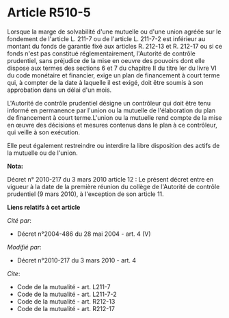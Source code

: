 # Article R510-5

Lorsque la marge de solvabilité d'une mutuelle ou d'une union agréée sur le fondement de l'article L. 211-7 ou de l'article
L. 211-7-2 est inférieur au montant du fonds de garantie fixé aux articles R. 212-13 et R. 212-17 ou si ce fonds n'est pas
constitué réglementairement, l'Autorité de contrôle prudentiel, sans préjudice de la mise en oeuvre des pouvoirs dont elle
dispose aux termes des sections 6 et 7 du chapitre II du titre Ier du livre VI du code monétaire et financier, exige un plan
de financement à court terme qui, à compter de la date à laquelle il est exigé, doit être soumis à son approbation dans un
délai d'un mois.

L'Autorité de contrôle prudentiel désigne un contrôleur qui doit être tenu informé en permanence par l'union ou la mutuelle
de l'élaboration du plan de financement à court terme.L'union ou la mutuelle rend compte de la mise en œuvre des décisions et
mesures contenus dans le plan à ce contrôleur, qui veille à son exécution. 

Elle peut également restreindre ou interdire la libre disposition des actifs de la mutuelle ou de l'union.

**Nota:**

Décret n° 2010-217 du 3 mars 2010 article 12 : Le présent décret entre en vigueur à la date de la première réunion du collège
de l'Autorité de contrôle prudentiel (9 mars 2010), à l'exception de son article 11.

**Liens relatifs à cet article**

_Cité par_:

  - Décret n°2004-486 du 28 mai 2004 - art. 4 (V)

_Modifié par_:

  - Décret n°2010-217 du 3 mars 2010 - art. 4

_Cite_:

  - Code de la mutualité - art. L211-7
  - Code de la mutualité - art. L211-7-2
  - Code de la mutualité - art. R212-13
  - Code de la mutualité - art. R212-17

